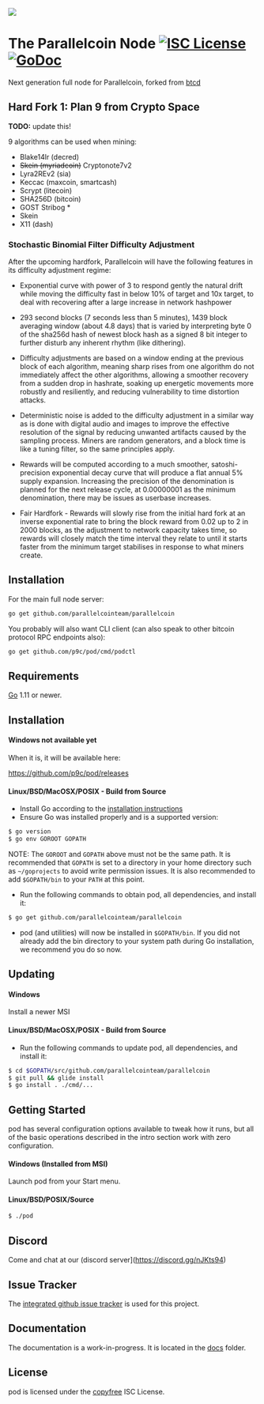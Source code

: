 ![](https://gitlab.com/parallelcoin/node/raw/master/assets/logo.png)

# The Parallelcoin Node [![ISC License](http://img.shields.io/badge/license-ISC-blue.svg)](http://copyfree.org) [![GoDoc](https://img.shields.io/badge/godoc-reference-blue.svg)](http://godoc.org/github.com/p9c/pod/node)

Next generation full node for Parallelcoin, forked from [btcd](https://github.com/btcsuite/btcd)

## Hard Fork 1: Plan 9 from Crypto Space

**TODO:** update this!

9 algorithms can be used when mining:

- Blake14lr (decred)
- ~~Skein (myriadcoin)~~ Cryptonote7v2
- Lyra2REv2 (sia)
- Keccac (maxcoin, smartcash)
- Scrypt (litecoin)
- SHA256D (bitcoin)
- GOST Stribog \*
- Skein
- X11 (dash)

### Stochastic Binomial Filter Difficulty Adjustment

After the upcoming hardfork, Parallelcoin will have the following features in its difficulty adjustment regime:

- Exponential curve with power of 3 to respond gently the natural drift while moving the difficulty fast in below 10% of target and 10x target, to deal with recovering after a large increase in network hashpower

- 293 second blocks (7 seconds less than 5 minutes), 1439 block averaging window (about 4.8 days) that is varied by interpreting byte 0 of the sha256d hash of newest block hash as a signed 8 bit integer to further disturb any inherent rhythm (like dithering).

- Difficulty adjustments are based on a window ending at the previous block of each algorithm, meaning sharp rises from one algorithm do not immediately affect the other algorithms, allowing a smoother recovery from a sudden drop in hashrate, soaking up energetic movements more robustly and resiliently, and reducing vulnerability to time distortion attacks.

- Deterministic noise is added to the difficulty adjustment in a similar way as is done with digital audio and images to improve the effective resolution of the signal by reducing unwanted artifacts caused by the sampling process. Miners are random generators, and a block time is like a tuning filter, so the same principles apply.

- Rewards will be computed according to a much smoother, satoshi-precision exponential decay curve that will produce a flat annual 5% supply expansion. Increasing the precision of the denomination is planned for the next release cycle, at 0.00000001 as the minimum denomination, there may be issues as userbase increases.

- Fair Hardfork - Rewards will slowly rise from the initial hard fork at an inverse exponential rate to bring the block reward from 0.02 up to 2 in 2000 blocks, as the adjustment to network capacity takes time, so rewards will closely match the time interval they relate to until it starts faster from the minimum target stabilises in response to what miners create.

## Installation

For the main full node server:

```bash
go get github.com/parallelcointeam/parallelcoin
```

You probably will also want CLI client (can also speak to other bitcoin protocol RPC endpoints also):

```bash
go get github.com/p9c/pod/cmd/podctl
```

## Requirements

[Go](http://golang.org) 1.11 or newer.

## Installation

#### Windows not available yet

When it is, it will be available here:

https://github.com/p9c/pod/releases

#### Linux/BSD/MacOSX/POSIX - Build from Source

- Install Go according to the [installation instructions](http://golang.org/doc/install)
- Ensure Go was installed properly and is a supported version:

```bash
$ go version
$ go env GOROOT GOPATH
```

NOTE: The `GOROOT` and `GOPATH` above must not be the same path. It is recommended that `GOPATH` is set to a directory in your home directory such as `~/goprojects` to avoid write permission issues. It is also recommended to add `$GOPATH/bin` to your `PATH` at this point.

- Run the following commands to obtain pod, all dependencies, and install it:

```bash
$ go get github.com/parallelcointeam/parallelcoin
```

- pod (and utilities) will now be installed in `$GOPATH/bin`. If you did
  not already add the bin directory to your system path during Go installation,
  we recommend you do so now.

## Updating

#### Windows

Install a newer MSI

#### Linux/BSD/MacOSX/POSIX - Build from Source

- Run the following commands to update pod, all dependencies, and install it:

```bash
$ cd $GOPATH/src/github.com/parallelcointeam/parallelcoin
$ git pull && glide install
$ go install . ./cmd/...
```

## Getting Started

pod has several configuration options available to tweak how it runs, but all of the basic operations described in the intro section work with zero configuration.

#### Windows (Installed from MSI)

Launch pod from your Start menu.

#### Linux/BSD/POSIX/Source

```bash
$ ./pod
```

## Discord

Come and chat at our (discord server](https://discord.gg/nJKts94)

## Issue Tracker

The [integrated github issue tracker](https://github.com/p9c/pod/issues)
is used for this project.

## Documentation

The documentation is a work-in-progress. It is located in the [docs](https://github.com/p9c/pod/tree/master/docs) folder.

## License

pod is licensed under the [copyfree](http://copyfree.org) ISC License.
